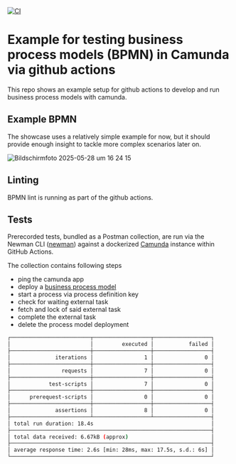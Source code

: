 [![CI](https://github.com/jethroo/camunda_docker_ci_test/actions/workflows/ci.yml/badge.svg)](https://github.com/jethroo/camunda_docker_ci_test/actions/workflows/ci.yml)

# Example for testing business process models (BPMN) in Camunda via github actions

This repo shows an example setup for github actions to develop and run business process models with camunda.


## Example BPMN

The showcase uses a relatively simple example for now, but it should provide enough insight to tackle more complex scenarios later on. 

![Bildschirmfoto 2025-05-28 um 16 24 15](https://github.com/user-attachments/assets/98cd79da-2694-44ff-8e48-b76f73be33d7)


## Linting

BPMN lint is running as part of the github actions.

## Tests

Prerecorded tests, bundled as a Postman collection, are run via the Newman CLI ([newman](https://www.npmjs.com/package/newman)) against a dockerized [Camunda](https://camunda.com) instance within GitHub Actions.

The collection contains following steps
* ping the camunda app 
* deploy a [business process model](camundor.bpmn)
* start a process via process definition key
* check for waiting external task
* fetch and lock of said external task 
* complete the external task
* delete the process model deployment

```bash
┌─────────────────────────┬──────────────────┬──────────────────┐
│                         │         executed │           failed │
├─────────────────────────┼──────────────────┼──────────────────┤
│              iterations │                1 │                0 │
├─────────────────────────┼──────────────────┼──────────────────┤
│                requests │                7 │                0 │
├─────────────────────────┼──────────────────┼──────────────────┤
│            test-scripts │                7 │                0 │
├─────────────────────────┼──────────────────┼──────────────────┤
│      prerequest-scripts │                0 │                0 │
├─────────────────────────┼──────────────────┼──────────────────┤
│              assertions │                8 │                0 │
├─────────────────────────┴──────────────────┴──────────────────┤
│ total run duration: 18.4s                                     │
├───────────────────────────────────────────────────────────────┤
│ total data received: 6.67kB (approx)                          │
├───────────────────────────────────────────────────────────────┤
│ average response time: 2.6s [min: 28ms, max: 17.5s, s.d.: 6s] │
└───────────────────────────────────────────────────────────────┘
```
